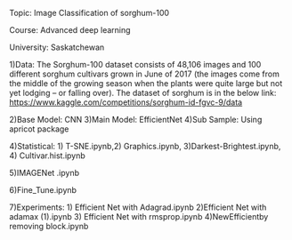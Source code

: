 Topic: Image Classification of sorghum-100

Course: Advanced deep learning


University: Saskatchewan


1)Data: The Sorghum-100 dataset consists of 48,106 images and 100 different sorghum cultivars grown in June of 2017 (the images come from the middle of the growing season when the plants were quite large but not yet lodging – or falling over). The dataset of sorghum is in the below link: 
https://www.kaggle.com/competitions/sorghum-id-fgvc-9/data


2)Base Model: CNN
3)Main Model: EfficientNet 4)Sub Sample: Using apricot package

4)Statistical: 1) T-SNE.ipynb,2) Graphics.ipynb, 3)Darkest-Brightest.ipynb, 4) Cultivar.hist.ipynb

5)IMAGENet .ipynb

6)Fine_Tune.ipynb

7)Experiments: 1) Efficient Net with Adagrad.ipynb 2)Efficient Net with adamax (1).ipynb 3) Efficient Net with rmsprop.ipynb 4)NewEfficientby removing block.ipynb
